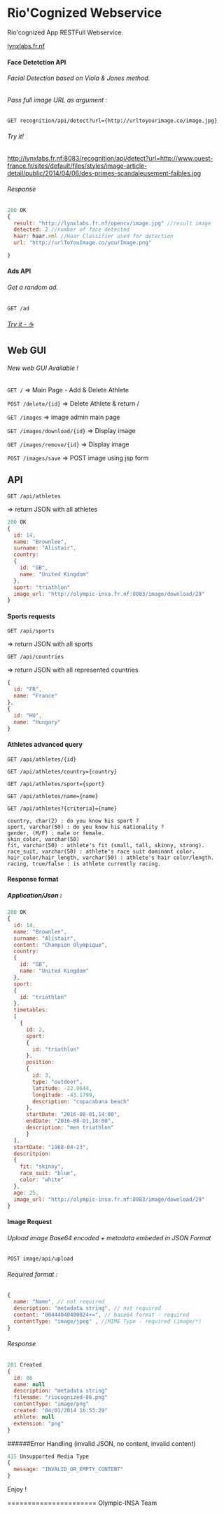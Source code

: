 Rio'Cognized Webservice
======================

Rio'cognized App RESTFull Webservice. 

[lynxlabs.fr.nf][1]

#### Face Detetction API

###### Facial Detection based on Viola & Jones method.
###### Pass full image URL as argument :
`GET recognition/api/detect?url={http://urltoyourimage.co/image.jpg}`
###### Try it!
http://lynxlabs.fr.nf:8083/recognition/api/detect?url=http://www.ouest-france.fr/sites/default/files/styles/image-article-detail/public/2014/04/06/des-primes-scandaleusement-faibles.jpg

###### Response
```Javascript
200 OK
{
  result: "http://lynxlabs.fr.nf/opencv/image.jpg" //result image
  detected: 2 //number of face detected
  haar: haar.xml //Haar Classifier used for detection
  url: "http://urlToYouImage.co/yourImage.png"

}
```
#### Ads API

###### Get a random ad.

` GET /ad `
###### [Try it -  :coffee:][2]

## Web GUI
###### New web GUI Available !

`GET /`
=> Main Page - Add & Delete Athlete

`POST /delete/{id}`
=> Delete Athlete & return /

`GET /images`
 => image admin main page
 
`GET /images/download/{id}`
=> Display image

`GET /images/remove/{id}`
=> Display image

`POST /images/save`
=> POST image using jsp form

## API

`GET /api/athletes`

=> return JSON with all athletes
```javascript
200 OK
{
  id: 14,
  name: "Brownlee",
  surname: "Alistair",
  country: 
  {
    id: "GB",
    name: "United Kingdom"
  },
  sport: "triathlon"
  image_url: "http://olympic-insa.fr.nf:8083/image/download/29"
}
```

#### Sports requests

`GET /api/sports`

=> return JSON with all sports

`GET /api/countries`

=> return JSON with all represented countries
```javascript
{
  id: "FR",
  name: "France"
},
{
  id: "HU",
  name: "Hungary"
}
```

#### Athletes advanced query

`GET /api/athletes/{id}`

`GET /api/athletes/country={country}`

`GET /api/athletes/sport={sport}`

`GET /api/athletes/name={name}`

```
GET /api/athletes?{criteria}={name}

country, char(2) : do you know his sport ?
sport, varchar(50) : do you know his nationality ?
gender, (M/F) : male or female.
skin_color, varchar(50)
fit, varchar(50) : athlete's fit (small, tall, skinny, strong).
race_suit, varchar(50) : athlete's race suit dominant color.
hair_color/hair_length, varchar(50) : athlete's hair color/length.
racing, true/false : is athlete currently racing.

```


#### Response format
##### Application/Json :
```javascript
200 OK
{
  id: 14,
  name: "Brownlee",
  surname: "Alistair",
  content: "Champion Olympique",
  country: 
  {
    id: "GB",
    name: "United Kingdom"
  },
  sport: 
  {
    id: "triathlon"
  },
  timetables: 
  [
    {
      id: 2,
      sport: 
      {       
        id: "triathlon"
      },
      position: 
      {
        id: 3,
        type: "outdoor",
        latitude: -22.9644,
        longitude: -43.1799,
        description: "copacabana beach"
      },
      startDate: "2016-08-01,14:00",
      endDate: "2016-08-01,18:00",
      description: "men triathlon"
      }
  ],
  startDate: "1988-04-23",
  descritpion: 
  {
    fit: "skinny",
    race_suit: "blue",
    color: "white"
  },
  age: 25,
  image_url: "http://olympic-insa.fr.nf:8083/image/download/29"
}
```

#### Image Request

###### Upload image Base64 encoded + metadata embeded in JSON Format
`POST image/api/upload`

###### Required format :
```javascript
{
  name: "Name", // not required
  description: "metadata string", // not required
  content: "00444040400024+=", // base64 format - required
  contentType: "image/jpeg" , //MIME Type - required (image/*)
}
```
###### Response
```Javascript
201 Created
{
  id: 86
  name: null
  description: "metadata string"
  filename: "riocognized-86.png"
  contentType: "image/png"
  created: "04/01/2014 16:53:29"
  athlete: null
  extension: "png"
}
```
######Error Handling (invalid JSON, no content, invalid content)
```Javascript
415 Unsupported Media Type
{
  message: "INVALID_OR_EMPTY_CONTENT"
}
```
Enjoy ! 

======================
Olympic-INSA Team


  [1]: http://lynxlabs.fr.nf:8083
  [2]: http://lynxlabs.fr.nf:8083/ad

